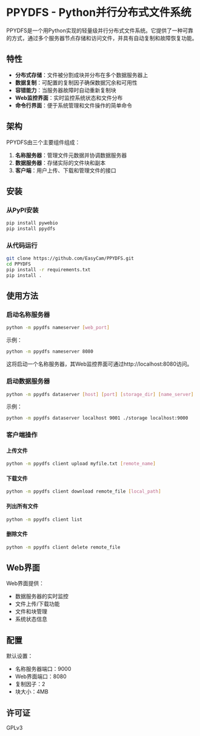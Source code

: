 # PPYDFS - Python并行分布式文件系统

PPYDFS是一个用Python实现的轻量级并行分布式文件系统。它提供了一种可靠的方式，通过多个服务器节点存储和访问文件，并具有自动复制和故障恢复功能。

## 特性

- **分布式存储**：文件被分割成块并分布在多个数据服务器上
- **数据复制**：可配置的复制因子确保数据冗余和可用性
- **容错能力**：当服务器故障时自动重新复制块
- **Web监控界面**：实时监控系统状态和文件分布
- **命令行界面**：便于系统管理和文件操作的简单命令

## 架构

PPYDFS由三个主要组件组成：

1. **名称服务器**：管理文件元数据并协调数据服务器
2. **数据服务器**：存储实际的文件块和副本
3. **客户端**：用户上传、下载和管理文件的接口

## 安装

### 从PyPI安装

```bash
pip install pywebio
pip install ppydfs
```

### 从代码运行

```bash
git clone https://github.com/EasyCam/PPYDFS.git
cd PPYDFS
pip install -r requirements.txt
pip install .
```

## 使用方法

### 启动名称服务器

```bash
python -m ppydfs nameserver [web_port]
```

示例：

```bash
python -m ppydfs nameserver 8080
```

这将启动一个名称服务器，其Web监控界面可通过http://localhost:8080访问。

### 启动数据服务器

```bash
python -m ppydfs dataserver [host] [port] [storage_dir] [name_server]
```

示例：
```bash
python -m ppydfs dataserver localhost 9001 ./storage localhost:9000
```

### 客户端操作

#### 上传文件

```bash
python -m ppydfs client upload myfile.txt [remote_name]
```

#### 下载文件

```bash
python -m ppydfs client download remote_file [local_path]
```

#### 列出所有文件

```bash
python -m ppydfs client list
```

#### 删除文件

```bash
python -m ppydfs client delete remote_file
```

## Web界面

Web界面提供：

- 数据服务器的实时监控
- 文件上传/下载功能
- 文件和块管理
- 系统状态信息

## 配置

默认设置：
- 名称服务器端口：9000
- Web界面端口：8080
- 复制因子：2
- 块大小：4MB

## 许可证

GPLv3